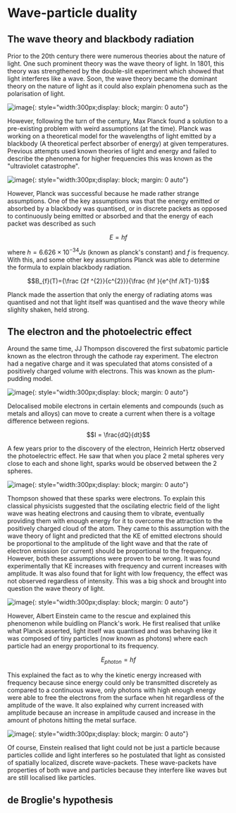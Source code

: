 # Wave-particle duality

## The wave theory and blackbody radiation

Prior to the 20th century there were numerous theories about the nature of light. One such prominent theory was the wave theory of light. In 1801, this theory was strengthened by the double-slit experiment which showed that light interferes like a wave. Soon, the wave theory became the dominant theory on the nature of light as it could also explain phenomena such as the polarisation of light.

![image](img/double_slit.png){: style="width:300px;display: block; margin: 0 auto"}

However, following the turn of the century, Max Planck found a solution to a pre-existing problem with weird assumptions (at the time). Planck was working on a theoretical model for the wavelengths of light emitted by a blackbody (A theoretical perfect absorber of energy) at given temperatures. Previous attempts used known theories of light and energy and failed to describe the phenomena for higher frequencies this was known as the "ultraviolet catastrophe".

![image](img/blackbody.svg){: style="width:300px;display: block; margin: 0 auto"}

However, Planck was successful because he made rather strange assumptions. One of the key assumptions was that the energy emitted or absorbed by a blackbody was quantised, or in discrete packets as opposed to continuously being emitted or absorbed and that the energy of each packet was described as such

$$E=hf$$

where $h = 6.626 \times {10}^{-34} Js$ (known as planck's constant) and $f$ is frequency. With this, and some other key assumptions Planck was able to determine the formula to explain blackbody radiation.

$$B_{f}(T)={\frac {2f ^{2}}{c^{2}}}{\frac {hf }{e^{hf /kT}-1}}$$

Planck made the assertion that only the energy of radiating atoms was quantised and not that light itself was quantised and the wave theory while slighlty shaken, held strong.

## The electron and the photoelectric effect

Around the same time, JJ Thompson discovered the first subatomic particle known as the electron through the cathode ray experiment. The electron had a negative charge and it was speculated that atoms consisted of a positively charged volume with electrons. This was known as the plum-pudding model.

![image](img/plum_pudding.jpg){: style="width:300px;display: block; margin: 0 auto"}

Delocalised mobile electrons in certain elements and compounds (such as metals and alloys) can move to create a current when there is a voltage difference between regions.

$$I = \frac{dQ}{dt}$$

A few years prior to the discovery of the electron, Heinrich Hertz observed the photoelectric effect. He saw that when you place 2 metal spheres very close to each and shone light, sparks would be observed between the 2 spheres.

![image](img/photoelectric.png){: style="width:300px;display: block; margin: 0 auto"}

Thompson showed that these sparks were electrons. To explain this classical physicists suggested that the oscilating electric field of the light wave was heating electrons and causing them to vibrate, eventually providing them with enough energy for it to overcome the attraction to the positively charged cloud of the atom. They came to this assumption with the wave theory of light and predicted that the KE of emitted electrons should be proportional to the amplitude of the light wave and that the rate of electron emission (or current) should be proportional to the frequency. However, both these assumptions were proven to be wrong. It was found experimentally that KE increases with frequency and current increases with amplitude. It was also found that for light with low frequency, the effect was not observed regardless of intensity. This was a big shock and brought into question the wave theory of light.

![image](img/albert.jpg){: style="width:300px;display: block; margin: 0 auto"}

However, Albert Einstein came to the rescue and explained this phenomenon while buidling on Planck's work. He first realised that unlike what Planck asserted, light itself was quantised and was behaving like it was composed of tiny particles (now known as photons) where each particle had an energy proportional to its frequency.

$${E}_{photon}=hf$$

This explained the fact as to why the kinetic energy increased with frequency because since energy could only be transmitted discretely as compared to a continuous wave, only photons with high enough energy were able to free the electrons from the surface when hit regardless of the amplitude of the wave. It also explained why current increased with amplitude because an increase in amplitude caused and increase in the amount of photons hitting the metal surface.

![image](img/wave_packet.gif){: style="width:300px;display: block; margin: 0 auto"}

Of course, Einstein realised that light could not be just a particle because particles collide and light interferes so he postulated that light as consisted of spatially localized, discrete wave-packets. These wave-packets have properties of both wave and particles because they interfere like waves but are still localised like particles.

## de Broglie's hypothesis

